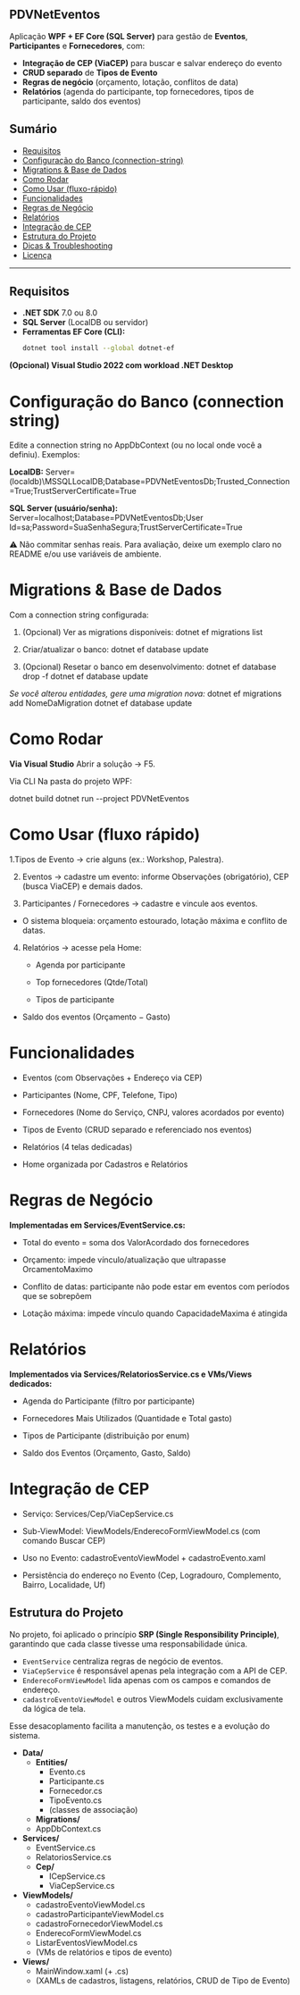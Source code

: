 ## PDVNetEventos

Aplicação **WPF + EF Core (SQL Server)** para gestão de **Eventos**, **Participantes** e **Fornecedores**, com:
- **Integração de CEP (ViaCEP)** para buscar e salvar endereço do evento
- **CRUD separado** de **Tipos de Evento**
- **Regras de negócio** (orçamento, lotação, conflitos de data)
- **Relatórios** (agenda do participante, top fornecedores, tipos de participante, saldo dos eventos)

## Sumário
- [Requisitos](#requisitos)
- [Configuração do Banco (connection-string)](#configuração-do-banco-connection-string)
- [Migrations & Base de Dados](#migrations--base-de-dados)
- [Como Rodar](#como-rodar)
- [Como Usar (fluxo-rápido)](#como-usar-fluxo-rápido)
- [Funcionalidades](#funcionalidades)
- [Regras de Negócio](#regras-de-negócio)
- [Relatórios](#relatórios)
- [Integração de CEP](#integração-de-cep)
- [Estrutura do Projeto](#estrutura-do-projeto)
- [Dicas & Troubleshooting](#dicas--troubleshooting)
- [Licença](#licença)

---

## Requisitos
- **.NET SDK** 7.0 ou 8.0  
- **SQL Server** (LocalDB ou servidor)  
- **Ferramentas EF Core (CLI):**
  ```bash
  dotnet tool install --global dotnet-ef
  
**(Opcional) Visual Studio 2022 com workload .NET Desktop**

# Configuração do Banco (connection string)
Edite a connection string no AppDbContext (ou no local onde você a definiu). Exemplos:

**LocalDB:**
Server=(localdb)\MSSQLLocalDB;Database=PDVNetEventosDb;Trusted_Connection=True;TrustServerCertificate=True

**SQL Server (usuário/senha):**
Server=localhost;Database=PDVNetEventosDb;User Id=sa;Password=SuaSenhaSegura;TrustServerCertificate=True

⚠️ Não commitar senhas reais. Para avaliação, deixe um exemplo claro no README e/ou use variáveis de ambiente.


# Migrations & Base de Dados

Com a connection string configurada:

1. (Opcional) Ver as migrations disponíveis:
dotnet ef migrations list


2. Criar/atualizar o banco:
dotnet ef database update


3. (Opcional) Resetar o banco em desenvolvimento:
dotnet ef database drop -f
dotnet ef database update


*Se você alterou entidades, gere uma migration nova:*
dotnet ef migrations add NomeDaMigration
dotnet ef database update

# Como Rodar
**Via Visual Studio**
Abrir a solução → F5.

Via CLI
Na pasta do projeto WPF:

dotnet build
dotnet run --project PDVNetEventos

# Como Usar (fluxo rápido)

1.Tipos de Evento → crie alguns (ex.: Workshop, Palestra).

2. Eventos → cadastre um evento: informe Observações (obrigatório), CEP (busca ViaCEP) e demais dados.

3. Participantes / Fornecedores → cadastre e vincule aos eventos.

  - O sistema bloqueia: orçamento estourado, lotação máxima e conflito de datas.

4. Relatórios → acesse pela Home:

   - Agenda por participante

   - Top fornecedores (Qtde/Total)

   - Tipos de participante

  - Saldo dos eventos (Orçamento − Gasto)

# Funcionalidades

  - Eventos (com Observações + Endereço via CEP)

  - Participantes (Nome, CPF, Telefone, Tipo)

  - Fornecedores (Nome do Serviço, CNPJ, valores acordados por evento)

  - Tipos de Evento (CRUD separado e referenciado nos eventos)

  - Relatórios (4 telas dedicadas)

  - Home organizada por Cadastros e Relatórios

# Regras de Negócio

  **Implementadas em Services/EventService.cs:**

  - Total do evento = soma dos ValorAcordado dos fornecedores

  - Orçamento: impede vínculo/atualização que ultrapasse OrcamentoMaximo

  - Conflito de datas: participante não pode estar em eventos com períodos que se sobrepõem

  - Lotação máxima: impede vínculo quando CapacidadeMaxima é atingida

# Relatórios

 **Implementados via Services/RelatoriosService.cs e VMs/Views dedicados:**

  - Agenda do Participante (filtro por participante)

  - Fornecedores Mais Utilizados (Quantidade e Total gasto)

  - Tipos de Participante (distribuição por enum)

  - Saldo dos Eventos (Orçamento, Gasto, Saldo)

# Integração de CEP

  - Serviço: Services/Cep/ViaCepService.cs

  - Sub-ViewModel: ViewModels/EnderecoFormViewModel.cs (com comando Buscar CEP)

  - Uso no Evento: cadastroEventoViewModel + cadastroEvento.xaml

  - Persistência do endereço no Evento (Cep, Logradouro, Complemento, Bairro, Localidade, Uf)

## Estrutura do Projeto

No projeto, foi aplicado o princípio **SRP (Single Responsibility Principle)**, garantindo que cada classe tivesse uma responsabilidade única.  

- `EventService` centraliza regras de negócio de eventos.  
- `ViaCepService` é responsável apenas pela integração com a API de CEP.  
- `EnderecoFormViewModel` lida apenas com os campos e comandos de endereço.  
- `cadastroEventoViewModel` e outros ViewModels cuidam exclusivamente da lógica de tela.  

Esse desacoplamento facilita a manutenção, os testes e a evolução do sistema.

- **Data/**
  - **Entities/**
    - Evento.cs
    - Participante.cs
    - Fornecedor.cs
    - TipoEvento.cs
    - (classes de associação)
  - **Migrations/**
  - AppDbContext.cs
- **Services/**
  - EventService.cs
  - RelatoriosService.cs
  - **Cep/**
    - ICepService.cs
    - ViaCepService.cs
- **ViewModels/**
  - cadastroEventoViewModel.cs
  - cadastroParticipanteViewModel.cs
  - cadastroFornecedorViewModel.cs
  - EnderecoFormViewModel.cs
  - ListarEventosViewModel.cs
  - (VMs de relatórios e tipos de evento)
- **Views/**
  - MainWindow.xaml (+ .cs)
  - (XAMLs de cadastros, listagens, relatórios, CRUD de Tipo de Evento)







